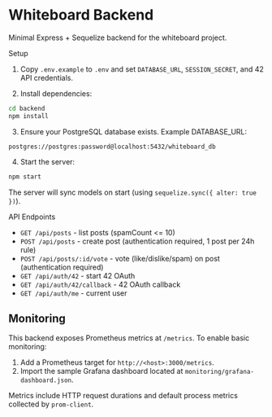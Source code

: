 # Whiteboard Backend

Minimal Express + Sequelize backend for the whiteboard project.

Setup

1. Copy `.env.example` to `.env` and set `DATABASE_URL`, `SESSION_SECRET`, and 42 API credentials.

2. Install dependencies:

```bash
cd backend
npm install
```

3. Ensure your PostgreSQL database exists. Example DATABASE_URL:

```
postgres://postgres:password@localhost:5432/whiteboard_db
```

4. Start the server:

```bash
npm start
```

The server will sync models on start (using `sequelize.sync({ alter: true })`).

API Endpoints

- `GET /api/posts` - list posts (spamCount <= 10)
- `POST /api/posts` - create post (authentication required, 1 post per 24h rule)
- `POST /api/posts/:id/vote` - vote (like/dislike/spam) on post (authentication required)
- `GET /api/auth/42` - start 42 OAuth
- `GET /api/auth/42/callback` - 42 OAuth callback
- `GET /api/auth/me` - current user

Monitoring
----------
This backend exposes Prometheus metrics at `/metrics`. To enable basic monitoring:

1. Add a Prometheus target for `http://<host>:3000/metrics`.
2. Import the sample Grafana dashboard located at `monitoring/grafana-dashboard.json`.

Metrics include HTTP request durations and default process metrics collected by `prom-client`.
